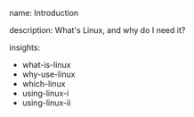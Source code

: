 name: Introduction

description: What's Linux, and why do I need it?

insights:
  - what-is-linux
  - why-use-linux
  - which-linux
  - using-linux-i
  - using-linux-ii